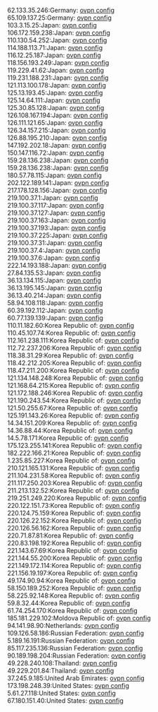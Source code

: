 62.133.35.246:Germany: [ovpn config](vpn/62_133_35_246.ovpn)  
65.109.137.25:Germany: [ovpn config](vpn/65_109_137_25.ovpn)  
103.3.15.25:Japan: [ovpn config](vpn/103_3_15_25.ovpn)  
106.172.159.238:Japan: [ovpn config](vpn/106_172_159_238.ovpn)  
110.130.54.252:Japan: [ovpn config](vpn/110_130_54_252.ovpn)  
114.188.113.71:Japan: [ovpn config](vpn/114_188_113_71.ovpn)  
116.12.25.187:Japan: [ovpn config](vpn/116_12_25_187.ovpn)  
118.156.193.249:Japan: [ovpn config](vpn/118_156_193_249.ovpn)  
119.229.41.62:Japan: [ovpn config](vpn/119_229_41_62.ovpn)  
119.231.188.231:Japan: [ovpn config](vpn/119_231_188_231.ovpn)  
121.113.100.178:Japan: [ovpn config](vpn/121_113_100_178.ovpn)  
125.13.193.45:Japan: [ovpn config](vpn/125_13_193_45.ovpn)  
125.14.64.111:Japan: [ovpn config](vpn/125_14_64_111.ovpn)  
125.30.85.128:Japan: [ovpn config](vpn/125_30_85_128.ovpn)  
126.108.167.194:Japan: [ovpn config](vpn/126_108_167_194.ovpn)  
126.111.121.65:Japan: [ovpn config](vpn/126_111_121_65.ovpn)  
126.34.157.215:Japan: [ovpn config](vpn/126_34_157_215.ovpn)  
126.88.195.210:Japan: [ovpn config](vpn/126_88_195_210.ovpn)  
147.192.202.18:Japan: [ovpn config](vpn/147_192_202_18.ovpn)  
150.147.116.72:Japan: [ovpn config](vpn/150_147_116_72.ovpn)  
159.28.136.238:Japan: [ovpn config](vpn/159_28_136_238.ovpn)  
159.28.136.238:Japan: [ovpn config](vpn/159_28_136_238.ovpn)  
180.57.78.115:Japan: [ovpn config](vpn/180_57_78_115.ovpn)  
202.122.189.141:Japan: [ovpn config](vpn/202_122_189_141.ovpn)  
217.178.128.156:Japan: [ovpn config](vpn/217_178_128_156.ovpn)  
219.100.37.1:Japan: [ovpn config](vpn/219_100_37_1.ovpn)  
219.100.37.117:Japan: [ovpn config](vpn/219_100_37_117.ovpn)  
219.100.37.127:Japan: [ovpn config](vpn/219_100_37_127.ovpn)  
219.100.37.163:Japan: [ovpn config](vpn/219_100_37_163.ovpn)  
219.100.37.193:Japan: [ovpn config](vpn/219_100_37_193.ovpn)  
219.100.37.225:Japan: [ovpn config](vpn/219_100_37_225.ovpn)  
219.100.37.31:Japan: [ovpn config](vpn/219_100_37_31.ovpn)  
219.100.37.4:Japan: [ovpn config](vpn/219_100_37_4.ovpn)  
219.100.37.6:Japan: [ovpn config](vpn/219_100_37_6.ovpn)  
222.14.193.188:Japan: [ovpn config](vpn/222_14_193_188.ovpn)  
27.84.135.53:Japan: [ovpn config](vpn/27_84_135_53.ovpn)  
36.13.134.115:Japan: [ovpn config](vpn/36_13_134_115.ovpn)  
36.13.195.145:Japan: [ovpn config](vpn/36_13_195_145.ovpn)  
36.13.40.214:Japan: [ovpn config](vpn/36_13_40_214.ovpn)  
58.94.108.118:Japan: [ovpn config](vpn/58_94_108_118.ovpn)  
60.39.192.112:Japan: [ovpn config](vpn/60_39_192_112.ovpn)  
60.77.139.139:Japan: [ovpn config](vpn/60_77_139_139.ovpn)  
110.11.182.60:Korea Republic of: [ovpn config](vpn/110_11_182_60.ovpn)  
110.45.107.74:Korea Republic of: [ovpn config](vpn/110_45_107_74.ovpn)  
112.161.238.111:Korea Republic of: [ovpn config](vpn/112_161_238_111.ovpn)  
112.72.237.206:Korea Republic of: [ovpn config](vpn/112_72_237_206.ovpn)  
118.38.31.29:Korea Republic of: [ovpn config](vpn/118_38_31_29.ovpn)  
118.42.212.205:Korea Republic of: [ovpn config](vpn/118_42_212_205.ovpn)  
118.47.211.200:Korea Republic of: [ovpn config](vpn/118_47_211_200.ovpn)  
121.134.148.248:Korea Republic of: [ovpn config](vpn/121_134_148_248.ovpn)  
121.168.64.215:Korea Republic of: [ovpn config](vpn/121_168_64_215.ovpn)  
121.172.188.246:Korea Republic of: [ovpn config](vpn/121_172_188_246.ovpn)  
121.190.243.54:Korea Republic of: [ovpn config](vpn/121_190_243_54.ovpn)  
121.50.255.67:Korea Republic of: [ovpn config](vpn/121_50_255_67.ovpn)  
125.191.143.26:Korea Republic of: [ovpn config](vpn/125_191_143_26.ovpn)  
14.34.151.209:Korea Republic of: [ovpn config](vpn/14_34_151_209.ovpn)  
14.36.88.44:Korea Republic of: [ovpn config](vpn/14_36_88_44.ovpn)  
14.5.78.171:Korea Republic of: [ovpn config](vpn/14_5_78_171.ovpn)  
175.123.255.141:Korea Republic of: [ovpn config](vpn/175_123_255_141.ovpn)  
182.222.166.21:Korea Republic of: [ovpn config](vpn/182_222_166_21.ovpn)  
1.235.85.227:Korea Republic of: [ovpn config](vpn/1_235_85_227.ovpn)  
210.121.165.131:Korea Republic of: [ovpn config](vpn/210_121_165_131.ovpn)  
211.104.231.58:Korea Republic of: [ovpn config](vpn/211_104_231_58.ovpn)  
211.117.250.203:Korea Republic of: [ovpn config](vpn/211_117_250_203.ovpn)  
211.213.132.52:Korea Republic of: [ovpn config](vpn/211_213_132_52.ovpn)  
219.251.249.220:Korea Republic of: [ovpn config](vpn/219_251_249_220.ovpn)  
220.122.151.73:Korea Republic of: [ovpn config](vpn/220_122_151_73.ovpn)  
220.124.75.159:Korea Republic of: [ovpn config](vpn/220_124_75_159.ovpn)  
220.126.22.152:Korea Republic of: [ovpn config](vpn/220_126_22_152.ovpn)  
220.126.56.162:Korea Republic of: [ovpn config](vpn/220_126_56_162.ovpn)  
220.71.87.81:Korea Republic of: [ovpn config](vpn/220_71_87_81.ovpn)  
220.83.198.192:Korea Republic of: [ovpn config](vpn/220_83_198_192.ovpn)  
221.143.67.69:Korea Republic of: [ovpn config](vpn/221_143_67_69.ovpn)  
221.144.55.200:Korea Republic of: [ovpn config](vpn/221_144_55_200.ovpn)  
221.149.172.114:Korea Republic of: [ovpn config](vpn/221_149_172_114.ovpn)  
221.156.19.197:Korea Republic of: [ovpn config](vpn/221_156_19_197.ovpn)  
49.174.90.94:Korea Republic of: [ovpn config](vpn/49_174_90_94.ovpn)  
58.150.189.252:Korea Republic of: [ovpn config](vpn/58_150_189_252.ovpn)  
58.225.92.148:Korea Republic of: [ovpn config](vpn/58_225_92_148.ovpn)  
59.8.32.44:Korea Republic of: [ovpn config](vpn/59_8_32_44.ovpn)  
61.74.254.170:Korea Republic of: [ovpn config](vpn/61_74_254_170.ovpn)  
185.181.229.102:Moldova Republic of: [ovpn config](vpn/185_181_229_102.ovpn)  
94.141.98.90:Netherlands: [ovpn config](vpn/94_141_98_90.ovpn)  
109.126.58.186:Russian Federation: [ovpn config](vpn/109_126_58_186.ovpn)  
5.189.16.191:Russian Federation: [ovpn config](vpn/5_189_16_191.ovpn)  
85.117.235.136:Russian Federation: [ovpn config](vpn/85_117_235_136.ovpn)  
90.189.198.204:Russian Federation: [ovpn config](vpn/90_189_198_204.ovpn)  
49.228.240.108:Thailand: [ovpn config](vpn/49_228_240_108.ovpn)  
49.229.201.84:Thailand: [ovpn config](vpn/49_229_201_84.ovpn)  
37.245.9.185:United Arab Emirates: [ovpn config](vpn/37_245_9_185.ovpn)  
173.198.248.39:United States: [ovpn config](vpn/173_198_248_39.ovpn)  
5.61.27.118:United States: [ovpn config](vpn/5_61_27_118.ovpn)  
67.180.151.40:United States: [ovpn config](vpn/67_180_151_40.ovpn)  
